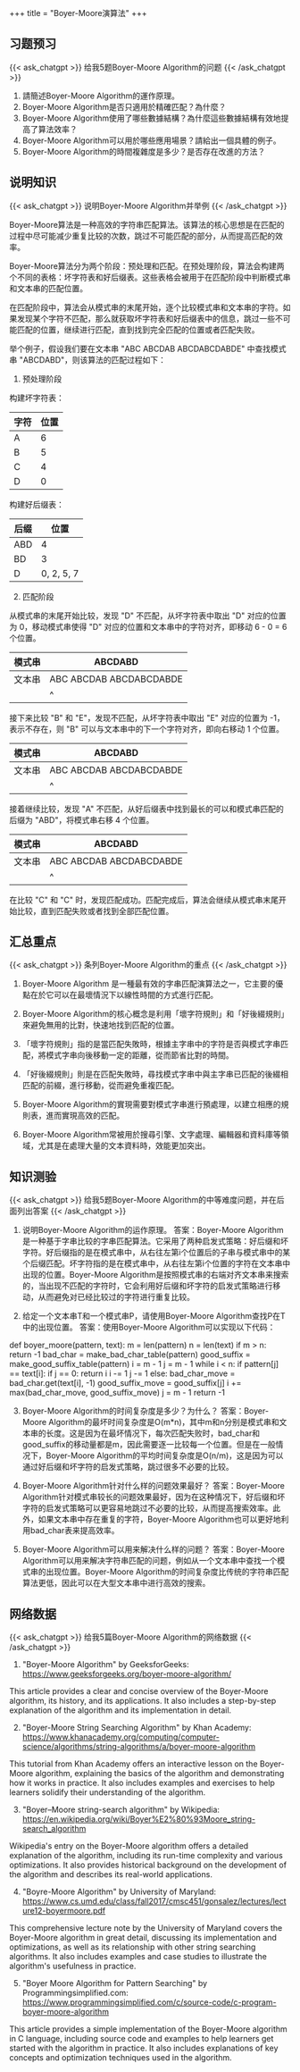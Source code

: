 +++
title = "Boyer-Moore演算法"
+++
## 习题预习
{{< ask_chatgpt >}}
给我5题Boyer-Moore Algorithm的问题
{{< /ask_chatgpt >}}



1. 請簡述Boyer-Moore Algorithm的運作原理。
2. Boyer-Moore Algorithm是否只適用於精確匹配？為什麼？ 
3. Boyer-Moore Algorithm使用了哪些數據結構？為什麼這些數據結構有效地提高了算法效率？ 
4. Boyer-Moore Algorithm可以用於哪些應用場景？請給出一個具體的例子。 
5. Boyer-Moore Algorithm的時間複雜度是多少？是否存在改進的方法？   

## 说明知识
{{< ask_chatgpt >}}
说明Boyer-Moore Algorithm并举例
{{< /ask_chatgpt >}}



Boyer-Moore算法是一种高效的字符串匹配算法。该算法的核心思想是在匹配的过程中尽可能减少重复比较的次数，跳过不可能匹配的部分，从而提高匹配的效率。

Boyer-Moore算法分为两个阶段：预处理和匹配。在预处理阶段，算法会构建两个不同的表格：坏字符表和好后缀表。这些表格会被用于在匹配阶段中判断模式串和文本串的匹配位置。

在匹配阶段中，算法会从模式串的末尾开始，逐个比较模式串和文本串的字符。如果发现某个字符不匹配，那么就获取坏字符表和好后缀表中的信息，跳过一些不可能匹配的位置，继续进行匹配，直到找到完全匹配的位置或者匹配失败。

举个例子，假设我们要在文本串 "ABC ABCDAB ABCDABCDABDE" 中查找模式串 "ABCDABD"，则该算法的匹配过程如下：

1. 预处理阶段

构建坏字符表：

| 字符 | 位置 | 
|----- |----- |
| A    | 6    | 
| B    | 5    | 
| C    | 4    | 
| D    | 0    | 

构建好后缀表：

| 后缀     | 位置           | 
|-------- |-------------- |
| ABD     | 4             |
| BD      | 3             |
| D       | 0, 2, 5, 7    | 

2. 匹配阶段

从模式串的末尾开始比较，发现 "D" 不匹配，从坏字符表中取出 "D" 对应的位置为 0，移动模式串使得 "D" 对应的位置和文本串中的字符对齐，即移动 6 - 0 = 6 个位置。

| 模式串   | ABCDABD             | 
|-------- |----------------- |
| 文本串   | ABC ABCDAB ABCDABCDABDE  | 
|         |           ^     | 

接下来比较 "B" 和 "E"，发现不匹配，从坏字符表中取出 "E" 对应的位置为 -1，表示不存在，则 "B" 可以与文本串中的下一个字符对齐，即向右移动 1 个位置。

| 模式串   | ABCDABD             | 
|-------- |----------------- |
| 文本串   | ABC ABCDAB ABCDABCDABDE  | 
|         |            ^     | 

接着继续比较，发现 "A" 不匹配，从好后缀表中找到最长的可以和模式串匹配的后缀为 "ABD"，将模式串右移 4 个位置。

| 模式串   | ABCDABD             | 
|-------- |----------------- |
| 文本串   | ABC ABCDAB ABCDABCDABDE  | 
|         |             ^    | 

在比较 "C" 和 "C" 时，发现匹配成功。匹配完成后，算法会继续从模式串末尾开始比较，直到匹配失败或者找到全部匹配位置。   

## 汇总重点
{{< ask_chatgpt >}}
条列Boyer-Moore Algorithm的重点
{{< /ask_chatgpt >}}



1. Boyer-Moore Algorithm 是一種最有效的字串匹配演算法之一，它主要的優點在於它可以在最壞情況下以線性時間的方式進行匹配。

2. Boyer-Moore Algorithm的核心概念是利用「壞字符規則」和「好後綴規則」來避免無用的比對，快速地找到匹配的位置。

3. 「壞字符規則」指的是當匹配失敗時，根據主字串中的字符是否與模式字串匹配，將模式字串向後移動一定的距離，從而節省比對的時間。

4. 「好後綴規則」則是在匹配失敗時，尋找模式字串中與主字串已匹配的後綴相匹配的前綴，進行移動，從而避免重複匹配。

5. Boyer-Moore Algorithm的實現需要對模式字串進行預處理，以建立相應的規則表，進而實現高效的匹配。

6. Boyer-Moore Algorithm常被用於搜尋引擎、文字處理、編輯器和資料庫等領域，尤其是在處理大量的文本資料時，效能更加突出。   

## 知识测验
{{< ask_chatgpt >}}
给我5题Boyer-Moore Algorithm的中等难度问题，并在后面列出答案
{{< /ask_chatgpt >}}



1. 说明Boyer-Moore Algorithm的运作原理。
答案：Boyer-Moore Algorithm是一种基于字串比较的字串匹配算法。它采用了两种启发式策略：好后缀和坏字符。好后缀指的是在模式串中，从右往左第i个位置后的子串与模式串中的某个后缀匹配。坏字符指的是在模式串中，从右往左第i个位置的字符在文本串中出现的位置。Boyer-Moore Algorithm是按照模式串的右端对齐文本串来搜索的，当出现不匹配的字符时，它会利用好后缀和坏字符的启发式策略进行移动，从而避免对已经比较过的字符进行重复比较。

2. 给定一个文本串T和一个模式串P，请使用Boyer-Moore Algorithm查找P在T中的出现位置。
答案：使用Boyer-Moore Algorithm可以实现以下代码：

def boyer_moore(pattern, text):
    m = len(pattern)
    n = len(text)
    if m > n:
        return -1
    bad_char = make_bad_char_table(pattern)
    good_suffix = make_good_suffix_table(pattern)
    i = m - 1
    j = m - 1
    while i < n:
        if pattern[j] == text[i]:
            if j == 0:
                return i
            i -= 1
            j -= 1
        else:
            bad_char_move = bad_char.get(text[i], -1)
            good_suffix_move = good_suffix[j]
            i += max(bad_char_move, good_suffix_move)
            j = m - 1
    return -1

3. Boyer-Moore Algorithm的时间复杂度是多少？为什么？
答案：Boyer-Moore Algorithm的最坏时间复杂度是O(m*n)，其中m和n分别是模式串和文本串的长度。这是因为在最坏情况下，每次匹配失败时，bad_char和good_suffix的移动量都是m，因此需要逐一比较每一个位置。但是在一般情况下，Boyer-Moore Algorithm的平均时间复杂度是O(n/m)，这是因为可以通过好后缀和坏字符的启发式策略，跳过很多不必要的比较。

4. Boyer-Moore Algorithm针对什么样的问题效果最好？
答案：Boyer-Moore Algorithm针对模式串较长的问题效果最好，因为在这种情况下，好后缀和坏字符的启发式策略可以更容易地跳过不必要的比较，从而提高搜索效率。此外，如果文本串中存在重复的字符，Boyer-Moore Algorithm也可以更好地利用bad_char表来提高效率。

5. Boyer-Moore Algorithm可以用来解决什么样的问题？
答案：Boyer-Moore Algorithm可以用来解决字符串匹配的问题，例如从一个文本串中查找一个模式串的出现位置。Boyer-Moore Algorithm的时间复杂度比传统的字符串匹配算法更低，因此可以在大型文本串中进行高效的搜索。   

## 网络数据
{{< ask_chatgpt >}}
给我5篇Boyer-Moore Algorithm的网络数据
{{< /ask_chatgpt >}}



1. "Boyer-Moore Algorithm" by GeeksforGeeks: 
https://www.geeksforgeeks.org/boyer-moore-algorithm/

This article provides a clear and concise overview of the Boyer-Moore algorithm, its history, and its applications. It also includes a step-by-step explanation of the algorithm and its implementation in detail.

2. "Boyer-Moore String Searching Algorithm" by Khan Academy: 
https://www.khanacademy.org/computing/computer-science/algorithms/string-algorithms/a/boyer-moore-algorithm

This tutorial from Khan Academy offers an interactive lesson on the Boyer-Moore algorithm, explaining the basics of the algorithm and demonstrating how it works in practice. It also includes examples and exercises to help learners solidify their understanding of the algorithm.

3. "Boyer–Moore string-search algorithm" by Wikipedia: 
https://en.wikipedia.org/wiki/Boyer%E2%80%93Moore_string-search_algorithm

Wikipedia's entry on the Boyer-Moore algorithm offers a detailed explanation of the algorithm, including its run-time complexity and various optimizations. It also provides historical background on the development of the algorithm and describes its real-world applications.

4. "Boyre-Moore Algorithm" by University of Maryland: 
https://www.cs.umd.edu/class/fall2017/cmsc451/gonsalez/lectures/lecture12-boyermoore.pdf

This comprehensive lecture note by the University of Maryland covers the Boyer-Moore algorithm in great detail, discussing its implementation and optimizations, as well as its relationship with other string searching algorithms. It also includes examples and case studies to illustrate the algorithm's usefulness in practice.

5. "Boyer Moore Algorithm for Pattern Searching" by Programmingsimplified.com: 
https://www.programmingsimplified.com/c/source-code/c-program-boyer-moore-algorithm

This article provides a simple implementation of the Boyer-Moore algorithm in C language, including source code and examples to help learners get started with the algorithm in practice. It also includes explanations of key concepts and optimization techniques used in the algorithm.   

